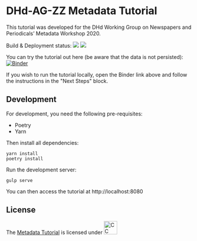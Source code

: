 # DHd-AG-ZZ Metadata Tutorial

This tutorial was developed for the DHd Working Group on Newspapers and Periodicals’ Metadata Workshop 2020.

Build & Deployment status: ![](https://github.com/mmh352/metadata-tutorial/workflows/Build/badge.svg) ![](https://github.com/mmh352/metadata-tutorial/workflows/Deployment/badge.svg)

You can try the tutorial out here (be aware that the data is not persisted): [![Binder](https://mybinder.org/badge_logo.svg)](https://mybinder.org/v2/gh/mmh352/metadata-tutorial-container/default)

If you wish to run the tutorial locally, open the Binder link above and follow the instructions in the "Next Steps" block.

## Development

For development, you need the following pre-requisites:

* Poetry
* Yarn

Then install all dependencies:

```
yarn install
poetry install
```

Run the development server:

```
gulp serve
```

You can then access the tutorial at http://localhost:8080

## License

The [Metadata Tutorial](https://github.com/mmh352/metadata-tutorial) is licensed under [<img src="https://mirrors.creativecommons.org/presskit/buttons/88x31/png/by-sa.png" alt="CC BY-SA 4.0" height="36"/>](https://creativecommons.org/licenses/by-sa/4.0/)
